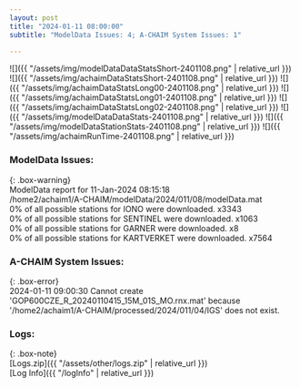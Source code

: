 ```yaml
---
layout: post
title: "2024-01-11 08:00:00"
subtitle: "ModelData Issues: 4; A-CHAIM System Issues: 1"

---
```


![]({{ "/assets/img/modelDataDataStatsShort-2401108.png" | relative_url }})
![]({{ "/assets/img/achaimDataStatsShort-2401108.png" | relative_url }})
![]({{ "/assets/img/achaimDataStatsLong00-2401108.png" | relative_url }})
![]({{ "/assets/img/achaimDataStatsLong01-2401108.png" | relative_url }})
![]({{ "/assets/img/achaimDataStatsLong02-2401108.png" | relative_url }})
![]({{ "/assets/img/modelDataDataStats-2401108.png" | relative_url }})
![]({{ "/assets/img/modelDataStationStats-2401108.png" | relative_url }})
![]({{ "/assets/img/achaimRunTime-2401108.png" | relative_url }})


### ModelData Issues:  
  
{: .box-warning}  
 ModelData report for 11-Jan-2024 08:15:18   
 /home2/achaim1/A-CHAIM/modelData/2024/011/08/modelData.mat   
 0% of all possible stations for IONO were downloaded. x3343   
 0% of all possible stations for SENTINEL were downloaded. x1063   
 0% of all possible stations for GARNER were downloaded. x8   
 0% of all possible stations for KARTVERKET were downloaded. x7564   
  
### A-CHAIM System Issues:  
  
{: .box-error}  
2024-01-11 09:00:30 Cannot create 'GOP600CZE_R_20240110415_15M_01S_MO.rnx.mat' because '/home2/achaim1/A-CHAIM/processed/2024/011/04/IGS' does not exist.  

### Logs:  
  
{: .box-note}  
[Logs.zip]({{ "/assets/other/logs.zip" | relative_url }})  
[Log Info]({{ "/logInfo" | relative_url }})  
